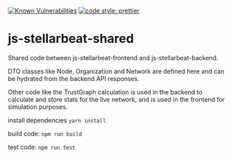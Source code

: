 [![Known Vulnerabilities](https://snyk.io/test/github/stellarbeat/js-stellarbeat-shared/badge.svg)](https://snyk.io/test/github/stellarbeat/js-stellarbeat-shared)
[![code style: prettier](https://img.shields.io/badge/code_style-prettier-ff69b4.svg?style=flat-square)](https://github.com/prettier/prettier)
# js-stellarbeat-shared

Shared code between js-stellarbeat-frontend and js-stellarbeat-backend.

DTO classes like Node, Organization and Network are defined here and can be hydrated from the backend API responses.

Other code like the TrustGraph calculation is used in the backend to calculate and store stats for the live network, and is used in the frontend for simulation purposes.

install dependencies
`yarn install`

build code:
`npm run build`

test code:
`npm run test`